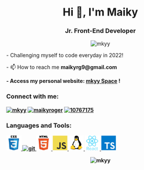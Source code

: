 <h1 align="center">Hi 👋, I'm Maiky</h1>
<h3 align="center">Jr. Front-End Developer</h3>

<p align="center"> <img src="https://komarev.com/ghpvc/?username=mkyy&label=Profile%20views&color=0e75b6&style=flat" alt="mkyy" /> </p>
<p>- Challenging myself to code everyday in 2022! </p>
<p>- 📫 How to reach me <strong>maikyrg9@gmail.com<strong> </p>
  <p>- Access my personal website: <a rel="noreferrer" href="https://mkyyspace.vercel.app" target="blank">mkyy Space</a> !</p>

<h3 align="left">Connect with me:</h3>
<p align="left">
<a href="https://dev.to/mkyy" target="blank"><img align="center" src="https://raw.githubusercontent.com/rahuldkjain/github-profile-readme-generator/master/src/images/icons/Social/devto.svg" alt="mkyy" height="30" width="40" /></a>
<a href="https://linkedin.com/in/maikyroger" target="blank"><img align="center" src="https://raw.githubusercontent.com/rahuldkjain/github-profile-readme-generator/master/src/images/icons/Social/linked-in-alt.svg" alt="maikyroger" height="30" width="40" /></a>
<a href="https://stackoverflow.com/users/10767175" target="blank"><img align="center" src="https://raw.githubusercontent.com/rahuldkjain/github-profile-readme-generator/master/src/images/icons/Social/stack-overflow.svg" alt="10767175" height="30" width="40" /></a>
</p>

<h3 align="left">Languages and Tools:</h3>
<p align="left"> <a href="https://www.w3schools.com/css/" target="_blank" rel="noreferrer"> <img src="https://raw.githubusercontent.com/devicons/devicon/master/icons/css3/css3-original-wordmark.svg" alt="css3" width="40" height="40"/> </a> <a href="https://git-scm.com/" target="_blank" rel="noreferrer"> <img src="https://www.vectorlogo.zone/logos/git-scm/git-scm-icon.svg" alt="git" width="40" height="40"/> </a> <a href="https://www.w3.org/html/" target="_blank" rel="noreferrer"> <img src="https://raw.githubusercontent.com/devicons/devicon/master/icons/html5/html5-original-wordmark.svg" alt="html5" width="40" height="40"/> </a> <a href="https://developer.mozilla.org/en-US/docs/Web/JavaScript" target="_blank" rel="noreferrer"> <img src="https://raw.githubusercontent.com/devicons/devicon/master/icons/javascript/javascript-original.svg" alt="javascript" width="40" height="40"/> </a> <a href="https://www.linux.org/" target="_blank" rel="noreferrer"> <img src="https://raw.githubusercontent.com/devicons/devicon/master/icons/linux/linux-original.svg" alt="linux" width="40" height="40"/> </a> <a href="https://reactjs.org/" target="_blank" rel="noreferrer"> <img src="https://raw.githubusercontent.com/devicons/devicon/master/icons/react/react-original-wordmark.svg" alt="react" width="40" height="40"/> </a> <a href="https://www.typescriptlang.org/" target="_blank" rel="noreferrer"> <img src="https://raw.githubusercontent.com/devicons/devicon/master/icons/typescript/typescript-original.svg" alt="typescript" width="40" height="40"/> </a> </p>

<p align="center"><img align="center" src="https://github-readme-stats.vercel.app/api/top-langs?username=mkyy&show_icons=true&locale=en&layout=compact"alt="mkyy"/></p> 
